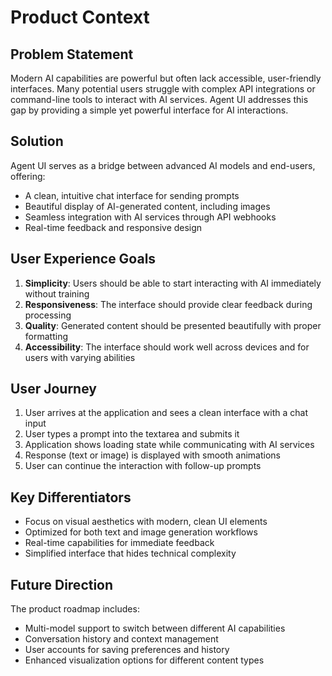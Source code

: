 # Product Context

## Problem Statement

Modern AI capabilities are powerful but often lack accessible, user-friendly interfaces. Many potential users struggle with complex API integrations or command-line tools to interact with AI services. Agent UI addresses this gap by providing a simple yet powerful interface for AI interactions.

## Solution

Agent UI serves as a bridge between advanced AI models and end-users, offering:

- A clean, intuitive chat interface for sending prompts
- Beautiful display of AI-generated content, including images
- Seamless integration with AI services through API webhooks
- Real-time feedback and responsive design

## User Experience Goals

1. **Simplicity**: Users should be able to start interacting with AI immediately without training
2. **Responsiveness**: The interface should provide clear feedback during processing
3. **Quality**: Generated content should be presented beautifully with proper formatting
4. **Accessibility**: The interface should work well across devices and for users with varying abilities

## User Journey

1. User arrives at the application and sees a clean interface with a chat input
2. User types a prompt into the textarea and submits it
3. Application shows loading state while communicating with AI services
4. Response (text or image) is displayed with smooth animations
5. User can continue the interaction with follow-up prompts

## Key Differentiators

- Focus on visual aesthetics with modern, clean UI elements
- Optimized for both text and image generation workflows
- Real-time capabilities for immediate feedback
- Simplified interface that hides technical complexity

## Future Direction

The product roadmap includes:

- Multi-model support to switch between different AI capabilities
- Conversation history and context management
- User accounts for saving preferences and history
- Enhanced visualization options for different content types
